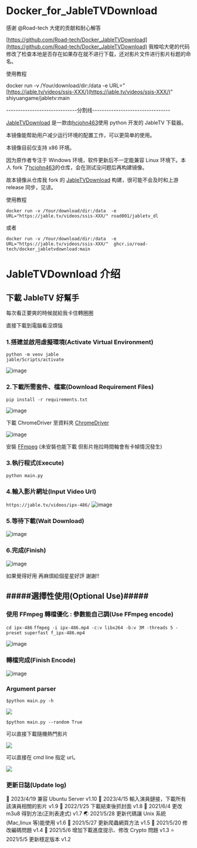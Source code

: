# Docker_for_JableTVDownload

感谢 @Road-tech 大佬的贡献和耐心解答

[https://github.com/Road-tech/Docker_JableTVDownload](https://github.com/Road-tech/Docker_JableTVDownload) 我梭哈大佬的代码 修改了检查本地是否存在如果存在就不进行下载，还对影片文件进行影片标题的命名。

使用教程

docker run -v /Your/download/dir:/data -e URL="[https://jable.tv/videos/ssis-XXX/](https://jable.tv/videos/ssis-XXX/)" shiyuangame/jabletv:main

------------------------------分割线---------------------------------

[JableTVDownload](https://github.com/hcjohn463/JableTVDownload) 是一款由[hcjohn463](https://github.com/hcjohn463)使用 python 开发的 JableTV 下载器。

本镜像能帮助用户减少运行环境的配置工作，可以更简单的使用。

本镜像目前仅支持 x86 环境。

因为原作者专注于 Windows 环境，软件更新后不一定能兼容 Linux 环境下。本人 fork 了[hcjohn463](https://github.com/hcjohn463)的仓库，会在测试没问题后再构建镜像。

故本镜像从仓库我 fork 的 [JableTVDownload](https://github.com/Road-tech/JableTVDownload) 构建，很可能不会及时和上游 release 同步，见谅。

使用教程

`docker run -v /Your/download/dir:/data  -e URL="https://jable.tv/videos/ssis-XXX/" road001/jabletv_dl`

或者

`docker run -v /Your/download/dir:/data  -e URL="https://jable.tv/videos/ssis-XXX/"  ghcr.io/road-tech/docker_jabletvdownload:main`

# JableTVDownload 介绍

## 下載 JableTV 好幫手

每次看正要爽的時候就給我卡住轉圈圈

直接下載到電腦看沒煩惱

### 1.搭建並啟用虛擬環境(Activate Virtual Environment)

```
python -m venv jable
jable/Scripts/activate
```

![image](https://github.com/hcjohn463/JableDownload/blob/main/img/createVenv.PNG)

### 2.下載所需套件、檔案(Download Requirement Files)

`pip install -r requirements.txt`

![image](https://github.com/hcjohn463/JableDownload/blob/main/img/requirements.PNG)

下載 ChromeDriver 至資料夾 [ChromeDriver][ChromeDriver]

![image](https://github.com/hcjohn463/JableDownload/blob/main/img/chromeDriver.PNG)

安裝 [FFmpeg][FFmpeg] (未安裝也能下載 但影片拖拉時間軸會有卡幀情況發生)

### 3.執行程式(Execute)

`python main.py`

### 4.輸入影片網址(Input Video Url)

`https://jable.tv/videos/ipx-486/`
![image](https://github.com/hcjohn463/JableDownload/blob/main/img/download2.PNG)

### 5.等待下載(Wait Download)

![image](https://github.com/hcjohn463/JableDownload/blob/main/img/finish.PNG)

### 6.完成(Finish)

![image](https://github.com/hcjohn463/JableDownload/blob/main/img/demo.PNG)

如果覺得好用 再麻煩給個星星好評 謝謝!!

## #####選擇性使用(Optional Use)#####

### 使用 FFmpeg 轉檔優化 : 參數能自己調(Use FFmpeg encode)

`cd ipx-486`
`ffmpeg -i ipx-486.mp4 -c:v libx264 -b:v 3M -threads 5 -preset superfast f_ipx-486.mp4`

![image](https://github.com/hcjohn463/JableDownload/blob/main/img/ff.PNG)

### 轉檔完成(Finish Encode)

![image](https://github.com/hcjohn463/JableDownload/blob/main/img/different.PNG)

### Argument parser

`$python main.py -h`

![](https://i.imgur.com/qgyS5sf.png)

`$python main.py --random True`

可以直接下載隨機熱門影片

![](https://i.imgur.com/dSsdB7Y.png)

可以直接在 cmd line 指定 url。

![](https://i.imgur.com/DKFrD7T.png)

### 更新日誌(Update log)

🏹 2023/4/19 兼容 Ubuntu Server v1.10
🦅 2023/4/15 輸入演員鏈接，下載所有該演員相關的影片 v1.9
🚗 2022/1/25 下載結束後抓封面 v1.8
🐶 2021/6/4 更改 m3u8 得到方法(正則表達式) v1.7
🌏 2021/5/28 更新代碼讓 Unix 系統(Mac,linux 等)能使用 v1.6
🍎 2021/5/27 更新爬蟲網頁方法 v1.5
🌳 2021/5/20 修改編碼問題 v1.4
🌈 2021/5/6 增加下載進度提示、修改 Crypto 問題 v1.3
⭐ 2021/5/5 更新穩定版本 v1.2

[ChromeDriver]: https://chromedriver.chromium.org/downloads
[FFmpeg]: https://www.ffmpeg.org/
